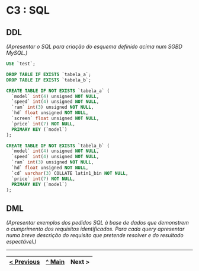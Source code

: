 # C3 : SQL

## DDL

_(Apresentar o SQL para criação do esquema definido acima num SGBD MySQL.)_


```sql
USE `test`;

DROP TABLE IF EXISTS `tabela_a`;
DROP TABLE IF EXISTS `tabela_b`;

CREATE TABLE IF NOT EXISTS `tabela_a` (
  `model` int(4) unsigned NOT NULL,
  `speed` int(4) unsigned NOT NULL,
  `ram` int(3) unsigned NOT NULL,
  `hd` float unsigned NOT NULL,
  `screen` float unsigned NOT NULL,
  `price` int(7) NOT NULL,
  PRIMARY KEY (`model`)
);

CREATE TABLE IF NOT EXISTS `tabela_b` (
  `model` int(4) unsigned NOT NULL,
  `speed` int(4) unsigned NOT NULL,
  `ram` int(3) unsigned NOT NULL,
  `hd` float unsigned NOT NULL,
  `cd` varchar(3) COLLATE latin1_bin NOT NULL,
  `price` int(7) NOT NULL,
  PRIMARY KEY (`model`)
);
```

## DML

_(Apresentar exemplos dos pedidos SQL à base de dados que demonstrem o cumprimento dos requisitos identificados. Para cada query apresentar numa breve descrição do requisito que pretende resolver e do resultado espectável.)_

---
[< Previous](rebd04.md) | [^ Main](https://github.com/TCM22-SIBD-G03/TCM22-SIBD-G03) | Next >
:--- | :---: | ---: 